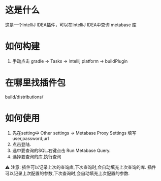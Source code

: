 
# 这是什么
这是一个IntelliJ IDEA插件，可以在IntelliJ IDEA中查询 metabase 库
# 如何构建
1. 手动点击 gradle -> Tasks -> Intellij platform -> buildPlugin
# 在哪里找插件包
build/distributions/

# 如何使用
1. 先在setting中 Other settings -> Metabase Proxy Settings 填写 user,password,url
2. 点击登陆.
3. 选中要查询的SQL.右键点击 Run Metabase Query.
4. 选择要查询的库,执行查询

⚠️  注意: 插件可以记录上次的查询库,下次查询时,会自动填充上次查询的库.
插件可以记录上次配置的参数,下次查询时,会自动填充上次配置的参数.
